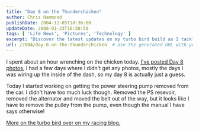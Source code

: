 ```yaml
---
title: "Day 8 on the Thunderchicken"
author: Chris Hammond
publishDate: 2004-12-05T18:36:00
updateDate: 2008-01-23T16:50:50
tags: [ 'Life News', 'Pictures', 'Technology' ]
excerpt: "Discover the latest updates on my turbo bird build as I tackle removing the power steering pump. Check out Day 8 photos and behind-the-scenes details!"
url: /2004/day-8-on-the-thunderchicken  # Use the generated URL with year
---
```

<P>I spent about an hour wrenching on the chicken today. <A href="https://www.solo2.org/gallery/albums/20.aspx">I've posted Day 8 photos</A>, I had a few days where I didn't get any photos, mostly the days I was wiring up the inside of the dash, so my day 8 is actually just a guess.</P> <P>Today I started working on getting the power steering pump removed from the car. I didn't have too much luck though. Removed the PS resevoir, removed the alternator and moved the belt out of the way, but it looks like I have to remove the pulley from the pump, even though the manual I have says otherwise!</P> <P><A href="https://www.solo2.org/blogs/christoc/">More on the turbo bird over on my racing blog.</A></P>

